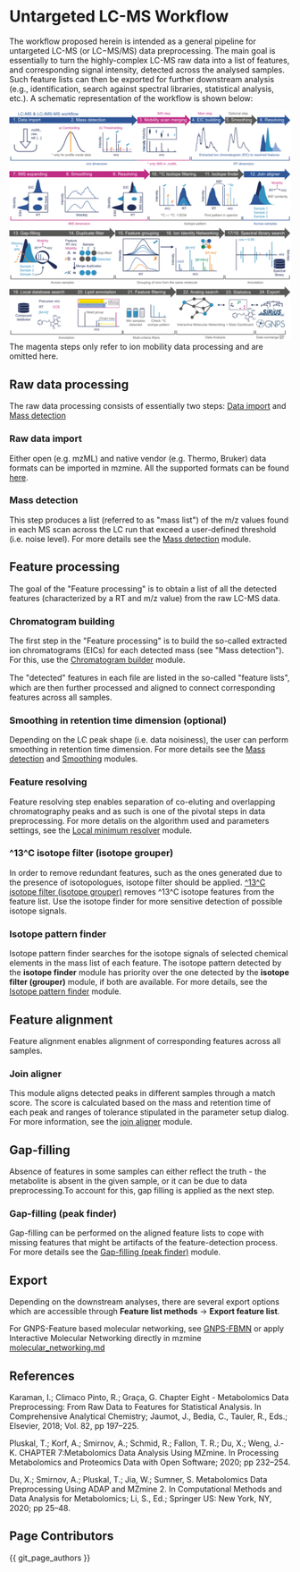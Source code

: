 # Untargeted LC-MS Workflow
The workflow proposed herein is intended as a general pipeline for untargeted LC-MS (or LC−MS/MS) data preprocessing. The main goal is essentially to turn the highly-complex LC-MS raw data into a list of features, and corresponding signal intensity, detected across the analysed samples. Such feature lists can then be exported for further downstream analysis (e.g., identification, search against spectral libraries, statistical analysis, etc.). A schematic representation of the workflow is shown below:

![workflow-image](mzmine_workflows_1_lc.png)
The magenta steps only refer to ion mobility data processing and are omitted here.


## Raw data processing
The raw data processing consists of essentially two steps: [Data import](../../module_docs/io/data-import.md#ms-data) and [Mass detection](../../module_docs/featdet_mass_detection/mass-detection.md)
  
### Raw data import
Either open (e.g. mzML) and native vendor (e.g. Thermo, Bruker) data formats can be imported in mzmine. All the supported formats can be found [here](../../module_docs/io/data-import.md#ms-data).

### Mass detection
This step produces a list (referred to as "mass list") of the m/z values found in each MS scan across the LC run that exceed a user-defined threshold (i.e. noise level). For more details see the [Mass detection](../../module_docs/featdet_mass_detection/mass-detection.md) module.

## Feature processing
The goal of the "Feature processing" is to obtain a list of all the detected features (characterized by a RT and m/z value) from the raw LC-MS data.

### Chromatogram building
The first step in the "Feature processing" is to build the so-called extracted ion chromatograms (EICs) for each detected mass (see "Mass detection").
For this, use the [Chromatogram builder](../../module_docs/lc-ms_featdet/featdet_adap_chromatogram_builder/adap-chromatogram-builder.md) module.

The "detected" features in each ﬁle are listed in the so-called "feature lists", which are then further processed and aligned to connect corresponding features across all samples.

### Smoothing in retention time dimension (optional)
Depending on the LC peak shape (i.e. data noisiness), the user can perform smoothing in retention time dimension. 
For more details see the [Mass detection](../../module_docs/featdet_mass_detection/mass-detection.md) and [Smoothing](../../module_docs/featdet_smoothing/smoothing.md) modules.

### Feature resolving
Feature resolving step enables separation of co-eluting and overlapping chromatography peaks and as such is one of the pivotal steps in data preprocessing. For more detalis on the algorithm used and parameters settings, see the [Local minimum resolver](../../module_docs/featdet_resolver_local_minimum/local-minimum-resolver.md) module.

### ^13^C isotope filter (isotope grouper)
In order to remove redundant features, such as the ones generated due to the presence of isotopologues, isotope filter should be applied.
[^13^C isotope filter (isotope grouper)](../../module_docs/filter_isotope_filter/isotope_filter.md) removes ^13^C isotope features from the feature list.
Use the isotope finder for more sensitive detection of possible isotope signals.  

### Isotope pattern finder 
Isotope pattern finder searches for the isotope signals of selected chemical elements in the mass list of each feature.
The isotope pattern detected by the **isotope finder** module has priority over the one detected by the **isotope filter (grouper)** module, if both are available.
For more details, see the [Isotope pattern finder](../../module_docs/filter_isotope_finder/isotope_finder.md) module.

## Feature alignment 
Feature alignment enables alignment of corresponding features across all samples. 

### Join aligner
This module aligns detected peaks in different samples through a match score. The score is calculated based on the mass
and retention time of each peak and ranges of tolerance stipulated in the parameter setup dialog.
For more information, see the [join aligner](../../module_docs/align_join_aligner/join_aligner.md) module. 

## Gap-filling 
Absence of features in some samples can either reflect the truth - the metabolite is absent in the given sample, or it can be due to data preprocessing.To account for  this, gap filling is applied as the next step.

### Gap-filling (peak finder)
Gap-filling can be performed on the aligned feature lists to cope with missing features that might be artifacts of the feature-detection process. For more details see the [Gap-filling (peak finder)](../../module_docs/gapfill_peak_finder/gap-filling.md) module.

## Export
Depending on the downstream analyses, there are several export options which are accessible through **Feature list methods** → **Export feature list**.

For GNPS-Feature based molecular networking, see [GNPS-FBMN](../../module_docs/io/data-exchange-with-other-software.md#gnps-fbmniimn-export) or apply Interactive Molecular Networking directly in mzmine [molecular_networking.md](../../module_docs/group_spectral_net/molecular_networking.md)

## References

Karaman, I.; Climaco Pinto, R.; Graça, G. Chapter Eight - Metabolomics Data Preprocessing: From Raw Data to Features for Statistical Analysis. In Comprehensive Analytical Chemistry; Jaumot, J., Bedia, C., Tauler, R., Eds.; Elsevier, 2018; Vol. 82, pp 197–225.

Pluskal, T.; Korf, A.; Smirnov, A.; Schmid, R.; Fallon, T. R.; Du, X.; Weng, J.-K. CHAPTER 7:Metabolomics Data Analysis Using MZmine. In Processing Metabolomics and Proteomics Data with Open Software; 2020; pp 232–254.

Du, X.; Smirnov, A.; Pluskal, T.; Jia, W.; Sumner, S. Metabolomics Data Preprocessing Using ADAP and MZmine 2. In Computational Methods and Data Analysis for Metabolomics; Li, S., Ed.; Springer US: New York, NY, 2020; pp 25–48.


## Page Contributors

{{ git_page_authors }}
